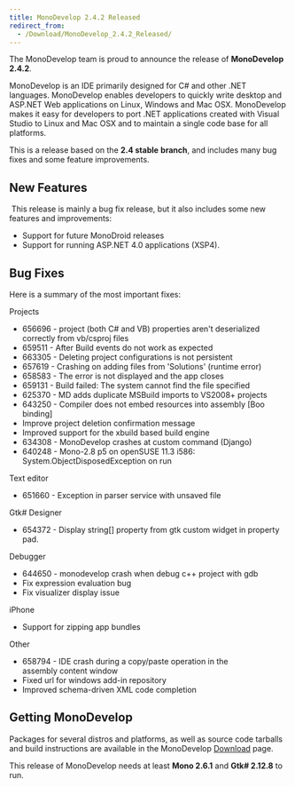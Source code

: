```yaml
---
title: MonoDevelop 2.4.2 Released
redirect_from:
  - /Download/MonoDevelop_2.4.2_Released/
---
```


The MonoDevelop team is proud to announce the release of **MonoDevelop 2.4.2**.

MonoDevelop is an IDE primarily designed for C# and other .NET languages. MonoDevelop enables developers to quickly write desktop and ASP.NET Web applications on Linux, Windows and Mac OSX. MonoDevelop makes it easy for developers to port .NET applications created with Visual Studio to Linux and Mac OSX and to maintain a single code base for all platforms.

This is a release based on the **2.4 stable** **branch**, and includes many bug fixes and some feature improvements.

New Features
------------

 This release is mainly a bug fix release, but it also includes some new features and improvements:

-   Support for future MonoDroid releases
-   Support for running ASP.NET 4.0 applications (XSP4).

Bug Fixes
---------

Here is a summary of the most important fixes:

Projects

-   656696 - project (both C# and VB) properties aren't deserialized correctly from vb/csproj files
-   659511 - After Build events do not work as expected
-   663305 - Deleting project configurations is not persistent
-   657619 - Crashing on adding files from 'Solutions' (runtime error)
-   658583 - The error is not displayed and the app closes
-   659131 - Build failed: The system cannot find the file specified
-   625370 - MD adds duplicate MSBuild imports to VS2008+ projects
-   643250 - Compiler does not embed resources into assembly [Boo binding]
-   Improve project deletion confirmation message
-   Improved support for the xbuild based build engine
-   634308 - MonoDevelop crashes at custom command (Django)
-   640248 - Mono-2.8 p5 on openSUSE 11.3 i586: System.ObjectDisposedException on run

Text editor

-   651660 - Exception in parser service with unsaved file

Gtk# Designer

-   654372 - Display string[] property from gtk custom widget in property pad.

Debugger

-   644650 - monodevelop crash when debug c++ project with gdb
-   Fix expression evaluation bug
-   Fix visualizer display issue

iPhone

-   Support for zipping app bundles

Other

-   658794 - IDE crash during a copy/paste operation in the assembly content window
-   Fixed url for windows add-in repository
-   Improved schema-driven XML code completion

Getting MonoDevelop
-------------------

Packages for several distros and platforms, as well as source code tarballs and build instructions are available in the MonoDevelop [Download](../../../../Download) page.

This release of MonoDevelop needs at least **Mono 2.6.1** and **Gtk# 2.12.8** to run.
